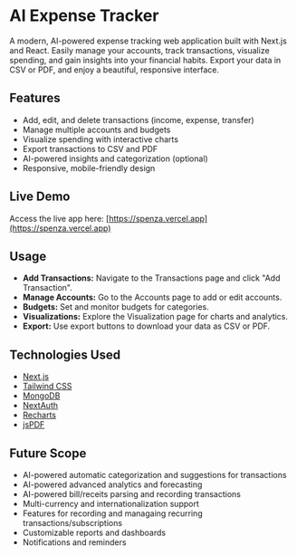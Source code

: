 # AI Expense Tracker

A modern, AI-powered expense tracking web application built with Next.js and React. Easily manage your accounts, track transactions, visualize spending, and gain insights into your financial habits. Export your data in CSV or PDF, and enjoy a beautiful, responsive interface.

## Features
- Add, edit, and delete transactions (income, expense, transfer)
- Manage multiple accounts and budgets
- Visualize spending with interactive charts
- Export transactions to CSV and PDF
- AI-powered insights and categorization (optional)
- Responsive, mobile-friendly design

## Live Demo

Access the live app here: [https://spenza.vercel.app](https://spenza.vercel.app)

## Usage
- **Add Transactions:** Navigate to the Transactions page and click "Add Transaction".
- **Manage Accounts:** Go to the Accounts page to add or edit accounts.
- **Budgets:** Set and monitor budgets for categories.
- **Visualizations:** Explore the Visualization page for charts and analytics.
- **Export:** Use export buttons to download your data as CSV or PDF.

## Technologies Used
- [Next.js](https://nextjs.org/) 
- [Tailwind CSS](https://tailwindcss.com/)
- [MongoDB](https://www.mongodb.com/)
- [NextAuth](https://next-auth.js.org/)
- [Recharts](https://recharts.org/) 
- [jsPDF](https://github.com/parallax/jsPDF) 

## Future Scope

- AI-powered automatic categorization and suggestions for transactions
- AI-powered advanced analytics and forecasting
- AI-powered bill/receits parsing and recording transactions
- Multi-currency and internationalization support
- Features for recording and managaing recurring transactions/subscriptions
- Customizable reports and dashboards
- Notifications and reminders
